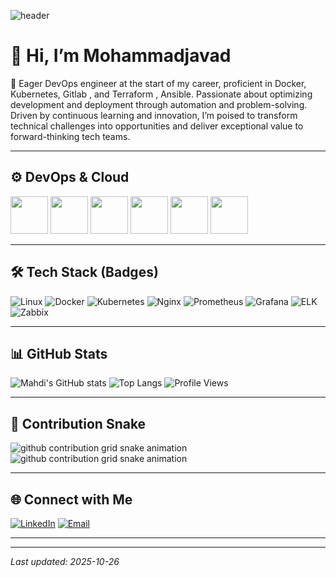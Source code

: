 <!-- =========================================== -->
<!--   GitHub Profile README for Mohammadjavad Soleymani  -->
<!-- =========================================== -->

![header](https://capsule-render.vercel.app/api?type=waving&color=0:0A66C2,100:2496ED&height=200&section=header&text=Mohammadjavad%20Soleymani&fontSize=40&fontColor=ffffff&animation=fadeIn)

# 👋 Hi, I’m Mohammadjavad

🚀 Eager DevOps engineer at the start of my career, proficient in Docker, Kubernetes, Gitlab , and Terraform , Ansible.
Passionate about optimizing development and deployment through automation and problem-solving. Driven by
continuous learning and innovation, I’m poised to transform technical challenges into opportunities and deliver
exceptional value to forward-thinking tech teams.

---

## ⚙️ DevOps & Cloud
<p align="left">
  <img src="https://cdn.jsdelivr.net/gh/devicons/devicon/icons/docker/docker-original-wordmark.svg" width="60"/>
  <img src="https://cdn.jsdelivr.net/gh/devicons/devicon/icons/kubernetes/kubernetes-plain-wordmark.svg" width="60"/>
  <img src="https://cdn.jsdelivr.net/gh/devicons/devicon/icons/linux/linux-original.svg" width="60"/>
  <img src="https://cdn.jsdelivr.net/gh/devicons/devicon/icons/nginx/nginx-original.svg" width="60"/>
  <img src="https://cdn.jsdelivr.net/gh/devicons/devicon/icons/prometheus/prometheus-original.svg" width="60"/>
  <img src="https://cdn.jsdelivr.net/gh/devicons/devicon/icons/grafana/grafana-original.svg" width="60"/>
</p>

---

## 🛠 Tech Stack (Badges)

![Linux](https://img.shields.io/badge/Linux-FCC624?style=for-the-badge&logo=linux&logoColor=black)
![Docker](https://img.shields.io/badge/Docker-2496ED?style=for-the-badge&logo=docker&logoColor=white)
![Kubernetes](https://img.shields.io/badge/Kubernetes-326CE5?style=for-the-badge&logo=kubernetes&logoColor=white)
![Nginx](https://img.shields.io/badge/Nginx-009639?style=for-the-badge&logo=nginx&logoColor=white)
![Prometheus](https://img.shields.io/badge/Prometheus-E6522C?style=for-the-badge&logo=prometheus&logoColor=white)
![Grafana](https://img.shields.io/badge/Grafana-F46800?style=for-the-badge&logo=grafana&logoColor=white)
![ELK](https://img.shields.io/badge/ELK-005571?style=for-the-badge&logo=elasticsearch&logoColor=white)
![Zabbix](https://img.shields.io/badge/Zabbix-DC382D?style=for-the-badge&logo=zabbix&logoColor=white)

---

## 📊 GitHub Stats
![Mahdi's GitHub stats](https://github-readme-stats.vercel.app/api?username=YOUR_USERNAME&show_icons=true&theme=tokyonight)
![Top Langs](https://github-readme-stats.vercel.app/api/top-langs/?username=YOUR_USERNAME&layout=compact&theme=tokyonight)
![Profile Views](https://komarev.com/ghpvc/?username=YOUR_USERNAME&color=brightgreen)

---

## 🐍 Contribution Snake
![github contribution grid snake animation](https://raw.githubusercontent.com/YOUR_USERNAME/YOUR_USERNAME/output/github-contribution-grid-snake-dark.svg#gh-dark-mode-only)
![github contribution grid snake animation](https://raw.githubusercontent.com/YOUR_USERNAME/YOUR_USERNAME/output/github-contribution-grid-snake.svg#gh-light-mode-only)

---

## 🌐 Connect with Me
[![LinkedIn](https://img.shields.io/badge/LinkedIn-0A66C2?style=for-the-badge&logo=linkedin&logoColor=white)](https://www.linkedin.com/in/mohammad-javad-soleymani1997/)
[![Email](https://img.shields.io/badge/Email-D14836?style=for-the-badge&logo=gmail&logoColor=white)](mailto:soleymani.mohammadjavad1377@gmail.com)

---


--------
*Last updated: 2025-10-26*
